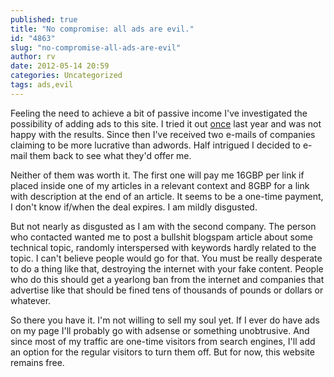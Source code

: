 ```yaml
---
published: true
title: "No compromise: all ads are evil."
id: "4863"
slug: "no-compromise-all-ads-are-evil"
author: rv
date: 2012-05-14 20:59
categories: Uncategorized
tags: ads,evil
---
```

Feeling the need to achieve a bit of passive income I've investigated the possibility of adding ads to this site. I tried it out <a href="/blog/2011/07/26/ad-fail/" target="_blank">once</a> last year and was not happy with the results. Since then I've received two e-mails of companies claiming to be more lucrative than adwords. Half intrigued I decided to e-mail them back to see what they'd offer me.

Neither of them was worth it. The first one will pay me 16GBP per link if placed inside one of my articles in a relevant context and 8GBP for a link with description at the end of an article. It seems to be a one-time payment, I don't know if/when the deal expires. I am mildly disgusted.

But not nearly as disgusted as I am with the second company. The person who contacted wanted me to post a bullshit blogspam article about some technical topic, randomly interspersed with keywords hardly related to the topic. I can't believe people would go for that. You must be really desperate to do a thing like that, destroying the internet with your fake content. People who do this should get a yearlong ban from the internet and companies that advertise like that should be fined tens of thousands of pounds or dollars or whatever.

So there you have it. I'm not willing to sell my soul yet. If I ever do have ads on my page I'll probably go with adsense or something unobtrusive. And since most of my traffic are one-time visitors from search engines, I'll add an option for the regular visitors to turn them off. But for now, this website remains free.